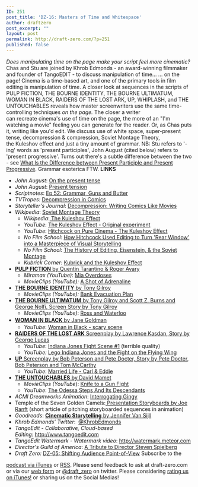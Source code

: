 ```yaml
---
ID: 251
post_title: 'DZ-16: Masters of Time and Whitespace'
author: draftzero
post_excerpt: ""
layout: post
permalink: http://draft-zero.com/?p=251
published: false
---
```

*Does manipulating time on the page make your script feel more cinematic?* Chas and Stu are joined by Khrob Edmonds - an award-winning filmmaker and founder of TangoEDIT - to discuss manipulation of time... ... on the page! Cinema is a time-based art, and one of the primary tools in film editing is manipulation of time. A closer look at sequences in the scripts of PULP FICTION, THE BOURNE IDENTITY, THE BOURNE ULTIMATUM, WOMAN IN BLACK, RAIDERS OF THE LOST ARK, UP, WHIPLASH, and THE UNTOUCHABLES reveals how master screenwriters use the same time-controlling techniques *on the page.* The closer a writer can recreate cinema's use of time on the page, the more of an "I'm watching a movie" feeling you can generate for the reader. Or, as Chas puts it, writing like you'd edit. We discuss use of white space, super-present tense, decompression & compression, Soviet Montage Theory, the Kuleshov effect and just a tiny amount of grammar. NB: Stu refers to '-ing' words as 'present participles', John August (cited below) refers to 'present progressive'. Turns out there's a subtle difference between the two - see <a href="http://grammar.about.com/od/basicsentencegrammar/f/progpartdiff.htm" target="_blank">What Is the Difference between Present Participle and Present Progressive</a>. Grammar esoterica FTW. **LINKS** 
*   *John August*: <a href="http://johnaugust.com/2009/present-tense" target="_blank">On the present tense</a>
*   *John August*: <a href="http://johnaugust.com/2013/present-tension" target="_blank">Present tension</a>
*   *Scriptnotes*: <a href="http://johnaugust.com/2012/scriptnotes-ep-52-grammar-guns-and-butter-transcript" target="_blank">Ep 52: Grammar, Guns and Butter</a>
*   *TVTropes:* <a href="http://tvtropes.org/pmwiki/pmwiki.php/Main/DecompressedComic" target="_blank">Decompression in Comics</a>
*   *Storyteller's Journal*: <a href="http://storytellersjournal.wordpress.com/2008/08/08/decompression-writing-comics-like-movies/" target="_blank">Decompression: Writing Comics Like Movies</a>
*   *Wikipedia*: <a href="https://en.wikipedia.org/wiki/Soviet_montage_theory" target="_blank">Soviet Montage Theory</a> 
    *   *Wikipedia*:<a href="https://en.wikipedia.org/wiki/Kuleshov_Effect" target="_blank"> The Kuleshov Effect</a>
    *   *YouTube*: <a href="https://www.youtube.com/watch?v=_gGl3LJ7vHc" target="_blank">The Kuleshov Effect - Original experiment</a>
    *   *YouTube*: <a href="https://www.youtube.com/watch?v=TNVf1N34-io" target="_blank">Hitchcock on Pure Cinema - The Kuleshov Effect</a>
    *   *No Film School*: <a href=" %20http://nofilmschool.com/2014/07/alfred-hitchcock-editing-rear-window-kuleshov-effect " target="_blank">How Hitchcock Used Editing to Turn 'Rear Window' into a Masterpiece of Visual Storytelling</a>
    *   *No Film School*: <a href="http://nofilmschool.com/2014/02/video-the-history-of-editing-eisenstein-the-soviet-montage-explained" target="_blank">The History of Editing, Eisenstein, & the Soviet Montage</a>
    *   *Kubrick Corner:* <a href="http://kubrickfilms.tripod.com/id21.html" target="_blank">Kubrick and the Kuleshov Effect</a>
*   <a href="http://screenplayexplorer.com/wp-content/scripts/Pulp-Fiction.pdf" target="_blank"><strong>PULP FICTION</strong> by Quentin Tarantino & Roger Avary</a> 
    *   *Miramax (YouTube)*: <a href="https://www.youtube.com/watch?v=Gg3G6smr7M0" target="_blank">Mia Overdoses</a>
    *   *MovieClips (YouTube):* <a href="https://www.youtube.com/watch?v=ZOoJoTAXDPk" target="_blank">A Shot of Adrenaline</a>
*   <a href="http://www.dailyscript.com/scripts/bourneidentity.html" target="_blank"><strong>THE BOURNE IDENTITY</strong> by Tony Gilroy</a> 
    *   *MovieClips (YouTube):* <a href="http://youtu.be/JmxK_pBaG4E?t=2m10s" target="_blank">Bank Evacuation Plan</a>
*   <a href="http://www.screenplaydb.com/film/scripts/the_bourne_ultimatum.pdf" target="_blank"><strong>THE BOURNE ULTIMATUM</strong> by Tony Gilroy and Scott Z. Burns and George Nolfi, Screen Story by Tony Gilroy</a> 
    *   *MovieClips (YouTube)*: <a href="https://www.youtube.com/watch?v=DUd5RPVDjPY" target="_blank">Ross and Waterloo</a>
*   <a style="line-height: 1.5;" href="http://www.dynamo.ch/sites/default/files/WomanInBlack_Screenplay.pdf" target="_blank"><strong>WOMAN IN BLACK</strong> by Jane Goldman</a> 
    *   *YouTube*: <a href="https://www.youtube.com/watch?v=od_XDxlOlUw" target="_blank">Woman in Black - scary scene</a>
*   <a href="http://www.dailyscript.com/scripts/RaidersoftheLostArk.pdf" target="_blank"><strong>RAIDERS OF THE LOST ARK</strong> Screenplay by Lawrence Kasdan, Story by George Lucas</a> 
    *   *YouTube*: <a href="https://www.youtube.com/watch?v=wtWJNMbJc30" target="_blank">Indiana Jones Fight Scene #1</a> (terrible quality)
    *   *YouTube:* <a href="http://youtu.be/dru7bC1Sj_I?t=35s" target="_blank">Lego Indiana Jones and the Fight on the Flying Wing</a>
*   <a href="http://screenplayexplorer.com/wp-content/scripts/Up.pdf" target="_blank"><strong>UP</strong> Screenplay by Bob Peterson and Pete Docter, Story by Pete Docter, Bob Peterson and Tom McCarthy</a> 
    *   *YouTube*: <a href="http://youtu.be/2PD7qi8VK_o?t=1m47s" target="_blank">Married Life - Carl & Eddie</a>
*   <a href="https://www.scribd.com/doc/224809741/David-Mamet-s-screenplay-for-The-Untouchables-1986-05-05-NOTE-For-educational-purposes-only" target="_blank"><strong>THE UNTOUCHABLES</strong> by David Mamet</a> 
    *   *MovieClips (YouTube*): <a href="https://www.youtube.com/watch?v=_d5jXDvrOu4" target="_blank">Knife to a Gun Fight</a>
    *   *YouTube*: <a href="https://www.youtube.com/watch?v=yH1tO2D3LCI" target="_blank">The Odessa Steps And Its Descendants</a>
*   *ACMI Dreamworks Animation*: <a href="http://acmidreamworks.tumblr.com/post/86487095667/in-dreamworks-animation-the-exhibition-one-of" target="_blank">Interrogating Gingy</a>
*   Temple of the Seven Golden Camels:<a href="http://sevencamels.blogspot.com.au/2014/06/presentation-of-storyboards-by-joe-ranft.html" target="_blank"> Presentation Storyboards by Joe Ranft</a> (short article of pitching storyboarded sequences in animation)
*   *Goodreads*: <a href="https://www.goodreads.com/book/show/428782.Cinematic_Storytelling" target="_blank"><strong>Cinematic Storytelling</strong> by Jennifer Van Sijll</a>
*   *Khrob Edmonds' Twitter*:  <a href="https://twitter.com/KhrobEdmonds" target="_blank">@KhrobEdmonds</a>
*   *TangoEdit - Collaborative, Cloud-based Editing:* <a href="http://www.tangoedit.com" target="_blank">http://www.tangoedit.com</a>
*   *TangoEdit Watermark - Watermark video*: <a href="http://watermark.meteor.com" target="_blank">http://watermark.meteor.com</a>
*   *Director's Guild of America*: <a href="http://www.dga.org/Events/2011/08-august-2011/75th-Spielberg-Event.aspx" target="_blank">A Tribute to Director Steven Spielberg</a>
*   *Draft Zero:* <a href="http://draft-zero.com/2014/dz-05/" target="_blank">DZ-05: Shifting Audience Point-of-View</a> Subscribe to the 

[podcast via iTunes][1] or [RSS][2]. Please send feedback to ask at draft-zero.com or via our <a href="http://draft-zero.com/feedback/" target="_blank">web form</a> or <a href="https://twitter.com/draft_zero" target="_blank">@draft_zero</a> on twitter. Please considering [rating us on iTunes!][1] or sharing us on the Social Medias!

 [1]: https://itunes.apple.com/au/podcast/draft-zero-screenwriting-podcast/id847126598?mt=2&ls=1
 [2]: http://draftzero.libsyn.com/rss